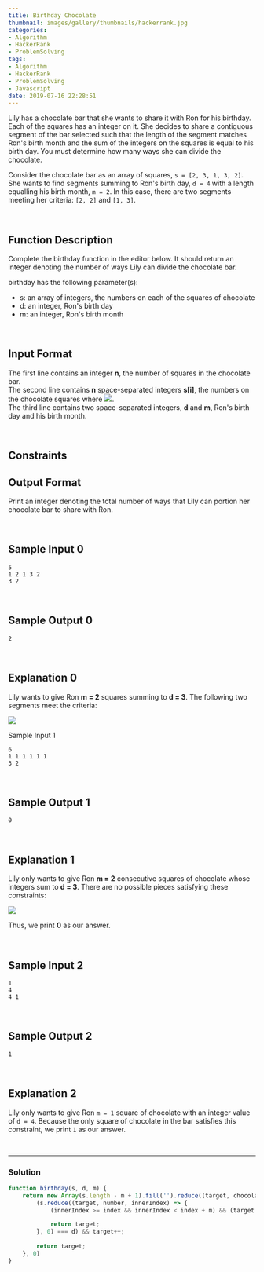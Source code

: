 ```yaml
---
title: Birthday Chocolate
thumbnail: images/gallery/thumbnails/hackerrank.jpg
categories:
- Algorithm
- HackerRank
- ProblemSolving
tags:
- Algorithm
- HackerRank
- ProblemSolving
- Javascript
date: 2019-07-16 22:28:51
---
```

  
  
Lily has a chocolate bar that she wants to share it with Ron for his birthday. Each of the squares has an integer on it. She decides to share a contiguous segment of the bar selected such that the length of the segment matches Ron's birth month and the sum of the integers on the squares is equal to his birth day. You must determine how many ways she can divide the chocolate.

Consider the chocolate bar as an array of squares, `s = [2, 3, 1, 3, 2]`. She wants to find segments summing to Ron's birth day, `d = 4` with a length equalling his birth month, `m = 2`. In this case, there are two segments meeting her criteria: `[2, 2]` and `[1, 3]`.

<br/>
<!-- more -->

## Function Description

Complete the birthday function in the editor below. It should return an integer denoting the number of ways Lily can divide the chocolate bar.

birthday has the following parameter(s):

- s: an array of integers, the numbers on each of the squares of chocolate
- d: an integer, Ron's birth day
- m: an integer, Ron's birth month

<br/>

## Input Format

The first line contains an integer **n**, the number of squares in the chocolate bar.  
The second line contains **n** space-separated integers **s[i]**, the numbers on the chocolate squares where ![](https://latex.codecogs.com/gif.latex?0\leq&space;i<&space;n).   
The third line contains two space-separated integers, **d** and **m**, Ron's birth day and his birth month.

<br/>

## Constraints


## Output Format

Print an integer denoting the total number of ways that Lily can portion her chocolate bar to share with Ron.

<br/>

## Sample Input 0
```
5
1 2 1 3 2
3 2
```

<br/>

## Sample Output 0
```
2
```

<br/>

## Explanation 0

Lily wants to give Ron **m = 2** squares summing to **d = 3**. The following two segments meet the criteria:

![](./images/birthdayChocolate_01.png)

Sample Input 1
```
6
1 1 1 1 1 1
3 2
```

<br/>

## Sample Output 1
```
0
```

<br/>

## Explanation 1

Lily only wants to give Ron **m = 2** consecutive squares of chocolate whose integers sum to **d = 3**. There are no possible pieces satisfying these constraints:

![](./images/birthdayChocolate_02.png)

Thus, we print **0** as our answer.

<br/>

## Sample Input 2
```
1
4
4 1
```

<br/>

## Sample Output 2
```
1
```

<br/>

## Explanation 2

Lily only wants to give Ron `m = 1` square of chocolate with an integer value of `d = 4`. Because the only square of chocolate in the bar satisfies this constraint, we print `1` as our answer.

<br/>

---

### Solution

```javascript
function birthday(s, d, m) {
    return new Array(s.length - m + 1).fill('').reduce((target, chocolate, index) => {
        (s.reduce((target, number, innerIndex) => {
            (innerIndex >= index && innerIndex < index + m) && (target += number);

            return target;
        }, 0) === d) && target++;
        
        return target;
    }, 0)
}
```